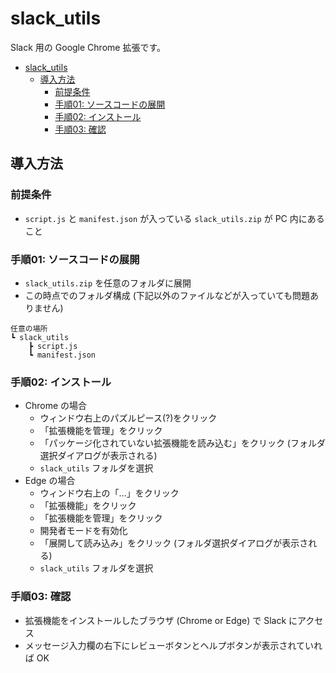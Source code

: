 # slack_utils
Slack 用の Google Chrome 拡張です。

- [slack\_utils](#slack_utils)
  - [導入方法](#導入方法)
    - [前提条件](#前提条件)
    - [手順01: ソースコードの展開](#手順01-ソースコードの展開)
    - [手順02: インストール](#手順02-インストール)
    - [手順03: 確認](#手順03-確認)

## 導入方法

### 前提条件
- `script.js` と `manifest.json` が入っている `slack_utils.zip` が PC 内にあること

### 手順01: ソースコードの展開
- `slack_utils.zip` を任意のフォルダに展開
- この時点でのフォルダ構成 (下記以外のファイルなどが入っていても問題ありません)

```
任意の場所
┗ slack_utils
    ┣ script.js
    ┗ manifest.json
```

### 手順02: インストール
- Chrome の場合
  - ウィンドウ右上のパズルピース(?)をクリック
  - 「拡張機能を管理」をクリック
  - 「パッケージ化されていない拡張機能を読み込む」をクリック (フォルダ選択ダイアログが表示される)
  - `slack_utils` フォルダを選択
- Edge の場合
  - ウィンドウ右上の「…」をクリック
  - 「拡張機能」をクリック
  - 「拡張機能を管理」をクリック
  - 開発者モードを有効化
  - 「展開して読み込み」をクリック (フォルダ選択ダイアログが表示される)
  - `slack_utils` フォルダを選択

### 手順03: 確認
- 拡張機能をインストールしたブラウザ (Chrome or Edge) で Slack にアクセス
- メッセージ入力欄の右下にレビューボタンとヘルプボタンが表示されていれば OK
